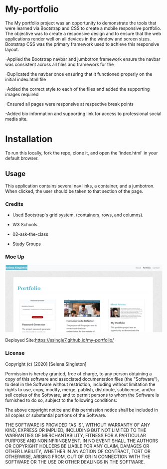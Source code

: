 # My-portfolio

The My portfolio project was an opportunity to demonstrate the tools that were learned via Bootstrap and CSS to create a mobile responsive portfolio. The objective was to create a responsive design and to ensure that the web applications render well on all devices in the window and screen sizes. Bootstrap CSS was the primary framework used to achieve this responsive layout.

-Applied the Bootstrap navbar and jumbotron framework ensure the navbar was consistent across all files and framework for the

-Duplicated the navbar once ensuring that it functioned properly on the initial index.html file

-Added the correct style to each of the files and added the supporting images required

-Ensured all pages were responsive at respective break points

-Added bio information and supporting link for access to professional social media site.

# Installation

To run this locally, fork the repo, clone it, and open the 'index.html' in your default browser.

## Usage

This application contains several nav links, a container, and a jumbotron. When clicked, the user should be taken to that section of the page.

### Credits

- Used Bootstrap's grid system, (containers, rows, and columns).

- W3 Schools

- 02-ask-the-class

- Study Groups

### Moc Up

![My Portfolio](assets/images/My-Portfolio.PNG)

Deployed Site:https://ssingle7.github.io/my-portfolio/

### License

Copyright (c) [2020] [Selena Singleton]

Permission is hereby granted, free of charge, to any person obtaining a copy
of this software and associated documentation files (the "Software"), to deal
in the Software without restriction, including without limitation the rights
to use, copy, modify, merge, publish, distribute, sublicense, and/or sell
copies of the Software, and to permit persons to whom the Software is
furnished to do so, subject to the following conditions:

The above copyright notice and this permission notice shall be included in all
copies or substantial portions of the Software.

THE SOFTWARE IS PROVIDED "AS IS", WITHOUT WARRANTY OF ANY KIND, EXPRESS OR
IMPLIED, INCLUDING BUT NOT LIMITED TO THE WARRANTIES OF MERCHANTABILITY,
FITNESS FOR A PARTICULAR PURPOSE AND NONINFRINGEMENT. IN NO EVENT SHALL THE
AUTHORS OR COPYRIGHT HOLDERS BE LIABLE FOR ANY CLAIM, DAMAGES OR OTHER
LIABILITY, WHETHER IN AN ACTION OF CONTRACT, TORT OR OTHERWISE, ARISING FROM,
OUT OF OR IN CONNECTION WITH THE SOFTWARE OR THE USE OR OTHER DEALINGS IN THE
SOFTWARE.
